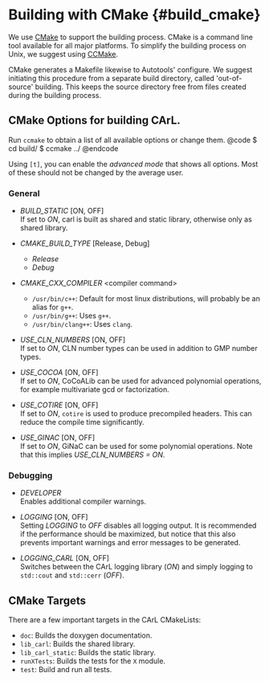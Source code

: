 Building with CMake {#build_cmake}
===========

We use [CMake](http://www.cmake.org) to support the building process. CMake is a command line tool available for all major platforms. 
To simplify the building process on Unix, we suggest using  [CCMake](http://www.vtk.org/Wiki/CCMake_2.8.11_Docs). 

CMake generates a Makefile likewise to Autotools' configure.
We suggest initiating this procedure from a separate build directory, called 'out-of-source' building. 
This keeps the source directory free from files created during the building process.

CMake Options for building CArL.
------------

Run `ccmake` to obtain a list of all available options or change them.
@code
$ cd build/
$ ccmake ../
@endcode

Using `[t]`, you can enable the _advanced mode_ that shows all options. Most of these should not be changed by the average user.

### General 

- *BUILD_STATIC* [ON, OFF] <br>
  If set to *ON*, carl is built as shared and static library, otherwise only as shared library.

- *CMAKE_BUILD_TYPE* [Release, Debug]
  - *Release*
  - *Debug*
  
- *CMAKE_CXX_COMPILER* \<compiler command\>
  - `/usr/bin/c++`: Default for most linux distributions, will probably be an alias for `g++`.
  - `/usr/bin/g++`: Uses `g++`.
  - `/usr/bin/clang++`: Uses `clang`.

- *USE_CLN_NUMBERS* [ON, OFF] <br>
  If set to *ON*, CLN number types can be used in addition to GMP number types.

- *USE_COCOA* [ON, OFF] <br />
  If set to *ON*, CoCoALib can be used for advanced polynomial operations, for example multivariate gcd or factorization.

- *USE_COTIRE* [ON, OFF] <br>
  If set to *ON*, `cotire` is used to produce precompiled headers. This can reduce the compile time significantly.

- *USE_GINAC* [ON, OFF] <br>
  If set to *ON*, GiNaC can be used for some polynomial operations. Note that this implies *USE_CLN_NUMBERS = ON*.

### Debugging

- *DEVELOPER* <br>
  Enables additional compiler warnings.

- *LOGGING* [ON, OFF] <br>
  Setting *LOGGING* to *OFF* disables all logging output. 
  It is recommended if the performance should be maximized, but notice that this also prevents important warnings and error messages to be generated.

- *LOGGING_CARL* [ON, OFF] <br>
  Switches between the CArL logging library (*ON*) and simply logging to `std::cout` and `std::cerr` (*OFF*).


CMake Targets
------------

There are a few important targets in the CArL CMakeLists:

- `doc`: Builds the doxygen documentation.
- `lib_carl`: Builds the shared library.
- `lib_carl_static`: Builds the static library.
- `runXTests`: Builds the tests for the `X` module.
- `test`: Build and run all tests.
